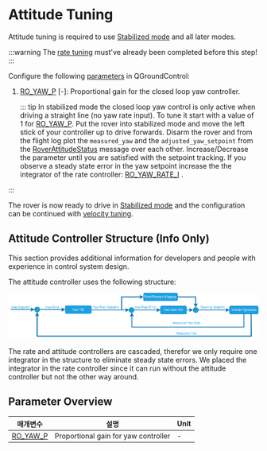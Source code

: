 # Attitude Tuning

Attitude tuning is required to use [Stabilized mode](../flight_modes_rover/manual.md#stabilized-mode) and all later modes.

:::warning
The [rate tuning](rate_tuning.md) must've already been completed before this step!
:::

Configure the following [parameters](../advanced_config/parameters.md) in QGroundControl:

1. [RO_YAW_P](#RO_YAW_P) [-]: Proportional gain for the closed loop yaw controller.

   ::: tip
   In stabilized mode the closed loop yaw control is only active when driving a straight line (no yaw rate input).
   To tune it start with a value of 1 for [RO_YAW_P](#RO_YAW_P).
   Put the rover into stabilized mode and move the left stick of your controller up to drive forwards.
   Disarm the rover and from the flight log plot the `measured_yaw` and the `adjusted_yaw_setpoint` from the [RoverAttitudeStatus](../msg_docs/RoverAttitudeStatus.md) message over each other.
   Increase/Decrease the parameter until you are satisfied with the setpoint tracking.
   If you observe a steady state error in the yaw setpoint increase the the integrator of the rate controller: [RO_YAW_RATE_I](../advanced_config/parameter_reference.md#RO_YAW_RATE_I) .

:::

The rover is now ready to drive in [Stabilized mode](../flight_modes_rover/manual.md#stabilized-mode) and the configuration can be continued with [velocity tuning](velocity_tuning.md).

## Attitude Controller Structure (Info Only)

This section provides additional information for developers and people with experience in control system design.

The attitude controller uses the following structure:

![Rover Attitude Controller](../../assets/config/rover/rover_attitude_controller.png)

The rate and attitude controllers are cascaded, therefor we only require one integrator in the structure to eliminate steady state errors.
We placed the integrator in the rate controller since it can run without the attitude controller but not the other way around.

## Parameter Overview

| 매개변수                                                                                                                          | 설명                                   | Unit |
| ----------------------------------------------------------------------------------------------------------------------------- | ------------------------------------ | ---- |
| <a id="RO_YAW_P"></a>[RO_YAW_P](../advanced_config/parameter_reference.md#RO_YAW_P) | Proportional gain for yaw controller | -    |
